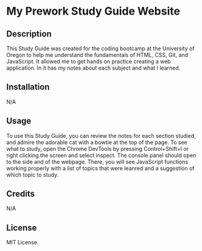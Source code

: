 # My Prework Study Guide Website

## Description

This Study Guide was created for the coding bootcamp at the University of Oregon to help me understand the fundamentals of HTML, CSS, Git, and JavaScript. It allowed me to get hands on practice creating a web application. In it has my notes about each subject and what I learned.

## Installation

N/A

## Usage

To use this Study Guide, you can review the notes for each section studied, and admire the adorable cat with a bowtie at the top of the page. To see what to study, open the Chrome DevTools by pressing Control+Shift+I or right clicking the screen and select inspect. The console panel should open to the side and of the webpage. There, you will see JavaScript functions working properly with a list of topics that were leanred and a suggestion of which topic to study.

## Credits

N/A

## License

MIT License.